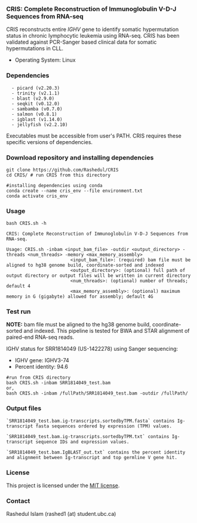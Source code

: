 ### CRIS: Complete Reconstruction of Immunoglobulin V-D-J Sequences from RNA-seq 

CRIS reconstructs entire *IGHV* gene to identify somatic hypermutation status in chronic lymphocytic leukemia using RNA-seq. CRIS has been validated against PCR-Sanger based clinical data for somatic hypermutations in CLL.

* Operating System: Linux

### Dependencies

```
  - picard (v2.20.3)
  - trinity (v2.1.1)
  - blast (v2.9.0)
  - seqkit (v0.12.0)
  - sambamba (v0.7.0)
  - salmon (v0.8.1)
  - igblast (v1.14.0)
  - jellyfish (v2.2.10)
```

Executables must be accessible from user's PATH. CRIS requires these specific versions of dependencies.

### Download repository and installing dependencies

```
git clone https://github.com/Rashedul/CRIS
cd CRIS/ # run CRIS from this directory 

#installing dependencies using conda
conda create --name cris_env --file environment.txt
conda activate cris_env 
```

### Usage

```
bash CRIS.sh -h

CRIS: Complete Reconstruction of Immunoglobulin V-D-J Sequences from RNA-seq.

Usage: CRIS.sh -inbam <input_bam_file> -outdir <output_directory> -threads <num_threads> -memory <max_memory_assembly>
                        <input_bam_file>: (required) bam file must be aligned to hg38 genome build, coordinate-sorted and indexed
                        <output_directory>: (optional) full path of output directory or output files will be written in current directory
                        <num_threads>: (optional) number of threads; default 4
                        <max_memory_assembly>: (optional) maximum memory in G (gigabyte) allowed for assembly; default 4G
```

### Test run

**NOTE:** bam file must be aligned to the hg38 genome build, coordinate-sorted and indexed. This pipeline is tested for BWA and STAR alignment of paired-end RNA-seq reads. 
 
IGHV status for SRR1814049 (US-1422278) using Sanger sequencing:

* IGHV gene: IGHV3-74
* Percent identity: 94.6

```
#run from CRIS directory
bash CRIS.sh -inbam SRR1814049_test.bam 
or,
bash CRIS.sh -inbam /fullPath/SRR1814049_test.bam -outdir /fullPath/
```

### Output files

```
`SRR1814049_test.bam.ig-transcripts.sortedbyTPM.fasta` contains Ig-transcript fasta sequences ordered by expression (TPM) values. 

`SRR1814049_test.bam.ig-transcripts.sortedbyTPM.txt` contains Ig-transcript sequence IDs and expression values.

`SRR1814049_test.bam.IgBLAST_out.txt` contains the percent identity and alignment between Ig-transcript and top germline V gene hit.
```

### License 

This project is licensed under the [MIT license](https://github.com/Rashedul/CRIS/blob/main/LICENSE).

### Contact 

Rashedul Islam (rashed1 (at) student.ubc.ca)

